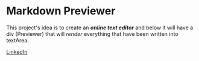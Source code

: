 # Markdown Previewer
This project's idea is to create an <b><i>online text editor</i></b> and below it will have a div (Previewer) that will <i>render</i> everything that have been written into textArea.

[LinkedIn](https://www.linkedin.com/in/pabllo-cristian-ferreira-de-lima-712b5224b/)
